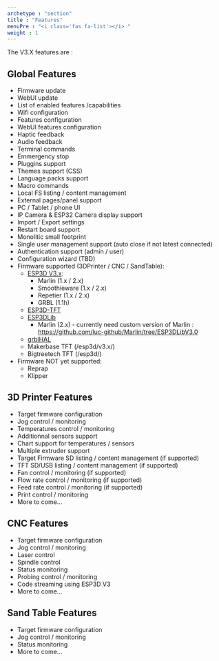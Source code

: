 ```yaml
---
archetype : "section"
title : "Features"
menuPre : "<i class='fas fa-list'></i> "
weight : 1
---
```

The V3.X features are :
## Global Features

-   Firmware update
-   WebUI update
-   List of enabled features /capabilities
-   Wifi configuration
-   Features configuration
-   WebUI features configuration
-   Haptic feedback
-   Audio feedback
-   Terminal commands
-   Emmergency stop
-   Pluggins support
-   Themes support (CSS)
-   Language packs support
-   Macro commands
-   Local FS listing / content management
-   External pages/panel support
-   PC / Tablet / phone UI
-   IP Camera & ESP32 Camera display support
-   Import / Export settings
-   Restart board support
-   Monolitic small footprint
-   Single user management support (auto close if not latest connected)
-   Authentication support (admin / user)
-   Configuration wizard (TBD)
-   Firmware supported (3DPrinter / CNC / SandTable):
    -   [ESP3D V3.x](/esp3d/v3.x/):
        -   Marlin (1.x / 2.x)
        -   Smoothieware (1.x / 2.x)
        -   Repetier (1.x / 2.x)
        -   GRBL (1.1h)
    -   [ESP3D-TFT](/esp3d-tft/)
    -   [ESP3DLib](/esp3dlib/v3.x/)
        -   Marlin (2.x) - currently need custom version of Marlin : https://github.com/luc-github/Marlin/tree/ESP3DLibV3.0
    -   [grblHAL](https://github.com/grblHAL)
    -   Makerbase TFT (/esp3d/v3.x/)
    -   Bigtreetech TFT (/esp3d/)
-   Firmware NOT yet supported:
    - Reprap
    - Klipper

## 3D Printer Features

-   Target firmware configuration
-   Jog control / monitoring
-   Temperatures control / monitoring
-   Additionnal sensors support
-   Chart support for temperatures / sensors
-   Multiple extruder support
-   Target Firmware SD listing / content management (if supported)
-   TFT SD/USB listing / content management (if supported)
-   Fan control / monitoring (if supported)
-   Flow rate control / monitoring (if supported)
-   Feed rate control / monitoring (if supported)
-   Print control / monitoring
-   More to come...

## CNC Features

-   Target firmware configuration
-   Jog control / monitoring
-   Laser control
-   Spindle control
-   Status monitoring
-   Probing control / monitoring
-   Code streaming using ESP3D V3
-   More to come...

## Sand Table Features

-   Target firmware configuration
-   Jog control / monitoring
-   Status monitoring
-   More to come...

